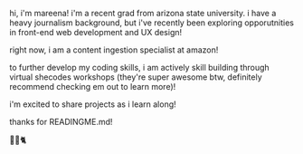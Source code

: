 hi, i'm mareena! i'm a recent grad from arizona state university. i have a heavy journalism background, but i've recently been exploring opporutnities in front-end web development and UX design!

right now, i am a content ingestion specialist at amazon!

to further develop my coding skills, i am actively skill building through virtual shecodes workshops (they're super awesome btw, definitely recommend checking em out to learn more)!

i'm excited to share projects as i learn along! 

thanks for READINGME.md! 

🍓🥝🐈

<!---
mareenaemran/mareenaemran is a ✨ special ✨ repository because its `README.md` (this file) appears on your GitHub profile.
You can click the Preview link to take a look at your changes.
--->
